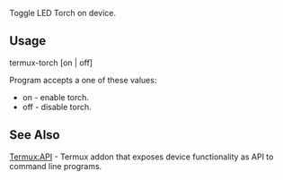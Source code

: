Toggle LED Torch on device.

## Usage

termux-torch \[on \| off\]

Program accepts a one of these values:

- on - enable torch.
- off - disable torch.

## See Also

[Termux:API](Termux:API) - Termux addon that exposes device
functionality as API to command line programs.